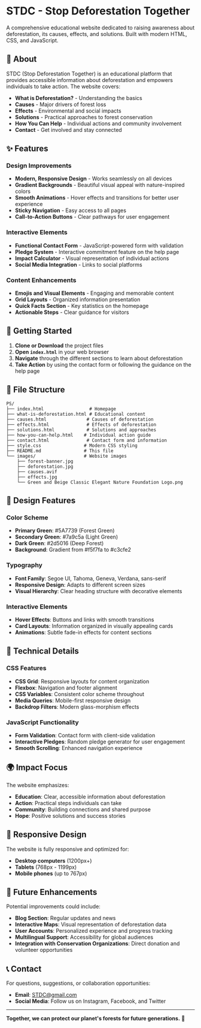 # STDC - Stop Deforestation Together

A comprehensive educational website dedicated to raising awareness about deforestation, its causes, effects, and solutions. Built with modern HTML, CSS, and JavaScript.

## 🌱 About

STDC (Stop Deforestation Together) is an educational platform that provides accessible information about deforestation and empowers individuals to take action. The website covers:

- **What is Deforestation?** - Understanding the basics
- **Causes** - Major drivers of forest loss
- **Effects** - Environmental and social impacts
- **Solutions** - Practical approaches to forest conservation
- **How You Can Help** - Individual actions and community involvement
- **Contact** - Get involved and stay connected

## ✨ Features

### Design Improvements
- **Modern, Responsive Design** - Works seamlessly on all devices
- **Gradient Backgrounds** - Beautiful visual appeal with nature-inspired colors
- **Smooth Animations** - Hover effects and transitions for better user experience
- **Sticky Navigation** - Easy access to all pages
- **Call-to-Action Buttons** - Clear pathways for user engagement

### Interactive Elements
- **Functional Contact Form** - JavaScript-powered form with validation
- **Pledge System** - Interactive commitment feature on the help page
- **Impact Calculator** - Visual representation of individual actions
- **Social Media Integration** - Links to social platforms

### Content Enhancements
- **Emojis and Visual Elements** - Engaging and memorable content
- **Grid Layouts** - Organized information presentation
- **Quick Facts Section** - Key statistics on the homepage
- **Actionable Steps** - Clear guidance for visitors

## 🚀 Getting Started

1. **Clone or Download** the project files
2. **Open `index.html`** in your web browser
3. **Navigate** through the different sections to learn about deforestation
4. **Take Action** by using the contact form or following the guidance on the help page

## 📁 File Structure

```
PS/
├── index.html                 # Homepage
├── what-is-deforestation.html # Educational content
├── causes.html               # Causes of deforestation
├── effects.html              # Effects of deforestation
├── solutions.html            # Solutions and approaches
├── how-you-can-help.html    # Individual action guide
├── contact.html              # Contact form and information
├── style.css                # Modern CSS styling
├── README.md                # This file
└── images/                  # Website images
    ├── forest-banner.jpg
    ├── deforestation.jpg
    ├── causes.avif
    ├── effects.jpg
    └── Green and Beige Classic Elegant Nature Foundation Logo.png
```

## 🎨 Design Features

### Color Scheme
- **Primary Green**: #5A7739 (Forest Green)
- **Secondary Green**: #7a9c5a (Light Green)
- **Dark Green**: #2d5016 (Deep Forest)
- **Background**: Gradient from #f5f7fa to #c3cfe2

### Typography
- **Font Family**: Segoe UI, Tahoma, Geneva, Verdana, sans-serif
- **Responsive Design**: Adapts to different screen sizes
- **Visual Hierarchy**: Clear heading structure with decorative elements

### Interactive Elements
- **Hover Effects**: Buttons and links with smooth transitions
- **Card Layouts**: Information organized in visually appealing cards
- **Animations**: Subtle fade-in effects for content sections

## 🔧 Technical Details

### CSS Features
- **CSS Grid**: Responsive layouts for content organization
- **Flexbox**: Navigation and footer alignment
- **CSS Variables**: Consistent color scheme throughout
- **Media Queries**: Mobile-first responsive design
- **Backdrop Filters**: Modern glass-morphism effects

### JavaScript Functionality
- **Form Validation**: Contact form with client-side validation
- **Interactive Pledges**: Random pledge generator for user engagement
- **Smooth Scrolling**: Enhanced navigation experience

## 🌍 Impact Focus

The website emphasizes:
- **Education**: Clear, accessible information about deforestation
- **Action**: Practical steps individuals can take
- **Community**: Building connections and shared purpose
- **Hope**: Positive solutions and success stories

## 📱 Responsive Design

The website is fully responsive and optimized for:
- **Desktop computers** (1200px+)
- **Tablets** (768px - 1199px)
- **Mobile phones** (up to 767px)

## 🎯 Future Enhancements

Potential improvements could include:
- **Blog Section**: Regular updates and news
- **Interactive Maps**: Visual representation of deforestation data
- **User Accounts**: Personalized experience and progress tracking
- **Multilingual Support**: Accessibility for global audiences
- **Integration with Conservation Organizations**: Direct donation and volunteer opportunities

## 📞 Contact

For questions, suggestions, or collaboration opportunities:
- **Email**: STDC@gmail.com
- **Social Media**: Follow us on Instagram, Facebook, and Twitter

---

**Together, we can protect our planet's forests for future generations.** 🌱 